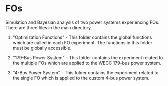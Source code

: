 # FOs
Simulation and Bayesian analysis of two power systems experiencing FOs. There are three files in the main directory.

1) "Optimization Functions" - This folder contains the global functions which are called in each FO experiment. The functions in this folder must be globally accessible.

2) "179-Bus Power System" - This folder contains the experiment related to the multiple FOs which are applied to the WECC 179-bus power system.

3) "4-Bus Power System" - This folder contains the experiment related to the single FO which is applied to the custom 4-bus power system.
